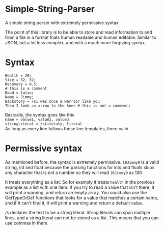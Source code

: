 # Simple-String-Parser
A simple string parser with extremely permissive syntax

The point of this library is to be able to store and read information to and from a file in a format thats human readable and human editable.
Similar to JSON, but a lot less complex, and with a much more forgiving syntax.

# Syntax
```
Health = 20;  
Size = 32, 32;  
Recovery = 0.5;
# this is a comment  
Dead = false;  
Name = Jimmy;  
Backstory = /sI was once a warrior like you  
Then I took an arrow to the knee # this is not a comment;
```

Basically, the syntax goes like this  
`name = value1, value2, value3;`  
`stringLiteral = /sLiteraly, literal`  
As long as every line follows these line templates, there valid.

# Permissive syntax
As mentioned before, the syntax is extremely permissive. `10Jimmy0` is a valid string, int and float
because the parsing functions for ints and floats skips any character that is not a number so they will read `10Jimmy0` as 100

It treats everything as a list. So for examply it treats `health` in the previous example as a list with one item.
If you try to read a value that isn't there, it will print a warning, and return an empty array.
You could also use the GetTypeOrDef functions that looks for a value that matches a certain name, and if it can't find it, it will print a warning and return a default value.

/s declares the text to be a string literal. String literals can span multiple lines, and a string literal can not be stored as a list.
This means that you can use commas in them.


